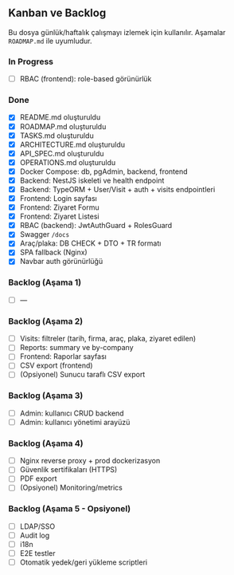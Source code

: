 ## Kanban ve Backlog

Bu dosya günlük/haftalık çalışmayı izlemek için kullanılır. Aşamalar `ROADMAP.md` ile uyumludur.

### In Progress
- [ ] RBAC (frontend): role-based görünürlük

### Done
- [x] README.md oluşturuldu
- [x] ROADMAP.md oluşturuldu
- [x] TASKS.md oluşturuldu
- [x] ARCHITECTURE.md oluşturuldu
- [x] API_SPEC.md oluşturuldu
- [x] OPERATIONS.md oluşturuldu
- [x] Docker Compose: db, pgAdmin, backend, frontend
- [x] Backend: NestJS iskeleti ve health endpoint
- [x] Backend: TypeORM + User/Visit + auth + visits endpointleri
- [x] Frontend: Login sayfası
- [x] Frontend: Ziyaret Formu
- [x] Frontend: Ziyaret Listesi
- [x] RBAC (backend): JwtAuthGuard + RolesGuard
- [x] Swagger `/docs`
- [x] Araç/plaka: DB CHECK + DTO + TR formatı
- [x] SPA fallback (Nginx)
- [x] Navbar auth görünürlüğü

### Backlog (Aşama 1)
- [ ] —

### Backlog (Aşama 2)
- [ ] Visits: filtreler (tarih, firma, araç, plaka, ziyaret edilen)
- [ ] Reports: summary ve by-company
- [ ] Frontend: Raporlar sayfası
- [ ] CSV export (frontend)
- [ ] (Opsiyonel) Sunucu taraflı CSV export

### Backlog (Aşama 3)
- [ ] Admin: kullanıcı CRUD backend
- [ ] Admin: kullanıcı yönetimi arayüzü

### Backlog (Aşama 4)
- [ ] Nginx reverse proxy + prod dockerizasyon
- [ ] Güvenlik sertifikaları (HTTPS)
- [ ] PDF export
- [ ] (Opsiyonel) Monitoring/metrics

### Backlog (Aşama 5 - Opsiyonel)
- [ ] LDAP/SSO
- [ ] Audit log
- [ ] i18n
- [ ] E2E testler
- [ ] Otomatik yedek/geri yükleme scriptleri
